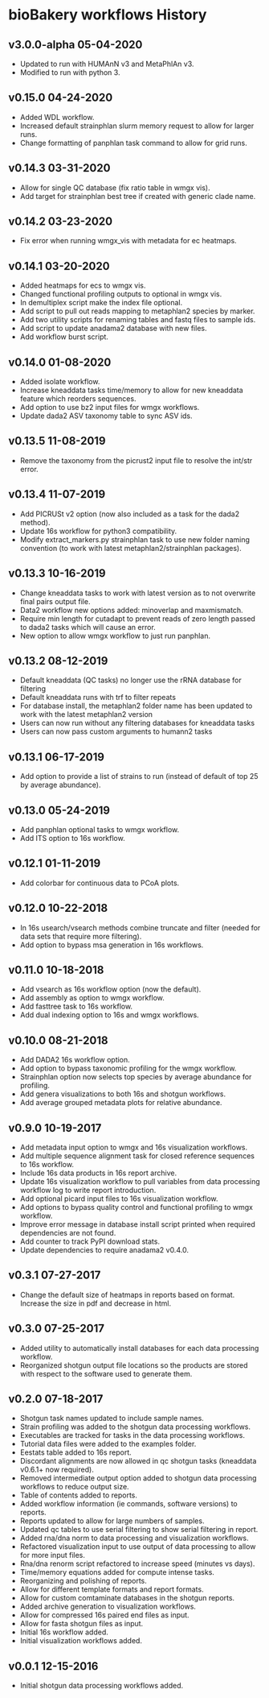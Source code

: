 
# bioBakery workflows History #

## v3.0.0-alpha 05-04-2020 ##

* Updated to run with HUMAnN v3 and MetaPhlAn v3.
* Modified to run with python 3.

## v0.15.0 04-24-2020 ##

* Added WDL workflow.
* Increased default strainphlan slurm memory request to allow for larger runs.
* Change formatting of panphlan task command to allow for grid runs.

## v0.14.3 03-31-2020 ##

* Allow for single QC database (fix ratio table in wmgx vis).
* Add target for strainphlan best tree if created with generic clade name.

## v0.14.2 03-23-2020 ##

* Fix error when running wmgx_vis with metadata for ec heatmaps.

## v0.14.1 03-20-2020 ##

* Added heatmaps for ecs to wmgx vis.
* Changed functional profiling outputs to optional in wmgx vis.
* In demultiplex script make the index file optional.
* Add script to pull out reads mapping to metaphlan2 species by marker.
* Add two utility scripts for renaming tables and fastq files to sample ids.
* Add script to update anadama2 database with new files.
* Add workflow burst script. 

## v0.14.0 01-08-2020 ##

* Added isolate workflow.
* Increase kneaddata tasks time/memory to allow for new kneaddata feature which reorders sequences.
* Add option to use bz2 input files for wmgx workflows.
* Update dada2 ASV taxonomy table to sync ASV ids.

## v0.13.5 11-08-2019 ##

* Remove the taxonomy from the picrust2 input file to resolve the int/str error.

## v0.13.4 11-07-2019 ##

* Add PICRUSt v2 option (now also included as a task for the dada2 method).
* Update 16s workflow for python3 compatibility.
* Modify extract_markers.py strainphlan task to use new folder naming convention (to work with latest metaphlan2/strainphlan packages).

## v0.13.3 10-16-2019 ##

* Change kneaddata tasks to work with latest version as to not overwrite final pairs output file.
* Data2 workflow new options added: minoverlap and maxmismatch.
* Require min length for cutadapt to prevent reads of zero length passed to dada2 tasks which will cause an error.
* New option to allow wmgx workflow to just run panphlan.

## v0.13.2 08-12-2019 ##

* Default kneaddata (QC tasks) no longer use the rRNA database for filtering
* Default kneaddata runs with trf to filter repeats
* For database install, the metaphlan2 folder name has been updated to work with the latest metaphlan2 version
* Users can now run without any filtering databases for kneaddata tasks
* Users can now pass custom arguments to humann2 tasks

## v0.13.1 06-17-2019 ##

* Add option to provide a list of strains to run (instead of default of top 25 by average abundance).

## v0.13.0 05-24-2019 ##

* Add panphlan optional tasks to wmgx workflow.
* Add ITS option to 16s workflow.

## v0.12.1 01-11-2019 ##

* Add colorbar for continuous data to PCoA plots.

## v0.12.0 10-22-2018 ##

* In 16s usearch/vsearch methods combine truncate and filter (needed for data sets that require more filtering).
* Add option to bypass msa generation in 16s workflows. 

## v0.11.0 10-18-2018 ##

* Add vsearch as 16s workflow option (now the default).
* Add assembly as option to wmgx workflow.
* Add fasttree task to 16s workflow.
* Add dual indexing option to 16s and wmgx workflows.

## v0.10.0 08-21-2018 ##

* Add DADA2 16s workflow option.
* Add option to bypass taxonomic profiling for the wmgx workflow.
* Strainphlan option now selects top species by average abundance for profiling.
* Add genera visualizations to both 16s and shotgun workflows.
* Add average grouped metadata plots for relative abundance.

## v0.9.0 10-19-2017 ##

* Add metadata input option to wmgx and 16s visualization workflows.
* Add multiple sequence alignment task for closed reference sequences to 16s workflow.
* Include 16s data products in 16s report archive.
* Update 16s visualization workflow to pull variables from data processing workflow log to write report introduction.
* Add optional picard input files to 16s visualization workflow.
* Add options to bypass quality control and functional profiling to wmgx workflow.
* Improve error message in database install script printed when required dependencies are not found.
* Add counter to track PyPI download stats.
* Update dependencies to require anadama2 v0.4.0.

## v0.3.1 07-27-2017 ##

* Change the default size of heatmaps in reports based on format. Increase the size in pdf and decrease in html.

## v0.3.0 07-25-2017 ##

* Added utility to automatically install databases for each data processing workflow.
* Reorganized shotgun output file locations so the products are stored with respect to the software used to generate them.

## v0.2.0 07-18-2017 ##

* Shotgun task names updated to include sample names.
* Strain profiling was added to the shotgun data processing workflows.
* Executables are tracked for tasks in the data processing workflows.
* Tutorial data files were added to the examples folder.
* Eestats table added to 16s report.
* Discordant alignments are now allowed in qc shotgun tasks (kneaddata v0.6.1+ now required).
* Removed intermediate output option added to shotgun data processing workflows to reduce output size.
* Table of contents added to reports.
* Added workflow information (ie commands, software versions) to reports.
* Reports updated to allow for large numbers of samples.
* Updated qc tables to use serial filtering to show serial filtering in report.
* Added rna/dna norm to data processing and visualization workflows.
* Refactored visualization input to use output of data processing to allow for more input files.
* Rna/dna renorm script refactored to increase speed (minutes vs days).
* Time/memory equations added for compute intense tasks.
* Reorganizing and polishing of reports.
* Allow for different template formats and report formats.
* Allow for custom comtaminate databases in the shotgun reports.
* Added archive generation to visualization workflows.
* Allow for compressed 16s paired end files as input.
* Allow for fasta shotgun files as input.
* Initial 16s workflow added.
* Initial visualization workflows added.

## v0.0.1 12-15-2016 ##

* Initial shotgun data processing workflows added.
